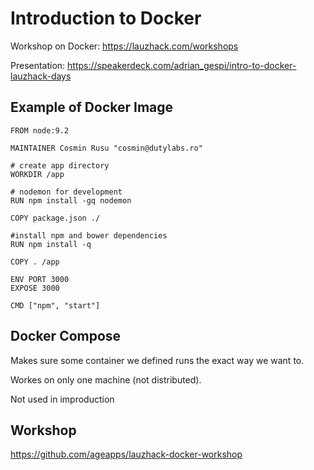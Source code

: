 # Introduction to Docker

Workshop on Docker: https://lauzhack.com/workshops

Presentation: https://speakerdeck.com/adrian_gespi/intro-to-docker-lauzhack-days

## Example of Docker Image
```
FROM node:9.2

MAINTAINER Cosmin Rusu "cosmin@dutylabs.ro"

# create app directory
WORKDIR /app

# nodemon for development
RUN npm install -gq nodemon

COPY package.json ./

#install npm and bower dependencies
RUN npm install -q

COPY . /app

ENV PORT 3000
EXPOSE 3000

CMD ["npm", "start"]

```

## Docker Compose

Makes sure some container we defined runs the exact way
we want to.

Workes on only one machine (not distributed).

Not used in improduction

## Workshop
https://github.com/ageapps/lauzhack-docker-workshop
